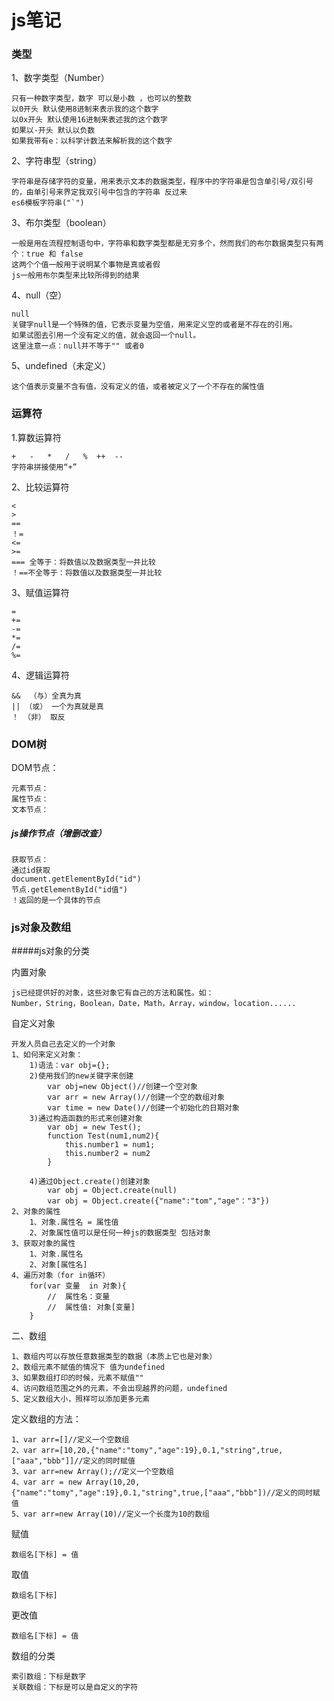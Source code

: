# js笔记
### 类型
1、数字类型（Number）

    只有一种数字类型，数字 可以是小数 ，也可以的整数
    以0开头 默认使用8进制来表示我的这个数字
    以0x开头 默认使用16进制来表述我的这个数字
    如果以-开头 默认以负数
    如果我带有e：以科学计数法来解析我的这个数字

2、字符串型（string）

    字符串是存储字符的变量，用来表示文本的数据类型，程序中的字符串是包含单引号/双引号的，由单引号来界定我双引号中包含的字符串 反过来
    es6模板字符串("`")

3、布尔类型（boolean）

	一般是用在流程控制语句中，字符串和数字类型都是无穷多个，然而我们的布尔数据类型只有两个：true 和 false
	这两个个值一般用于说明某个事物是真或者假
	js一般用布尔类型来比较所得到的结果

4、null（空）

	null
	关键字null是一个特殊的值，它表示变量为空值，用来定义空的或者是不存在的引用。
	如果试图去引用一个没有定义的值，就会返回一个null。
	这里注意一点：null并不等于"" 或者0

5、undefined（未定义）

	这个值表示变量不含有值，没有定义的值，或者被定义了一个不存在的属性值

### 运算符

1.算数运算符

	+   -   *   /   %  ++  --
	字符串拼接使用“+”

2、比较运算符
	
	<
	>
	==
	！=
	<=
	>=
	=== 全等于：将数值以及数据类型一并比较
	！==不全等于：将数值以及数据类型一并比较

3、赋值运算符

	=
	+= 
	-=
	*=
	/=
	%=


4、逻辑运算符

	&&  （与）全真为真
	|| （或） 一个为真就是真
	！ （非） 取反

### DOM树
	
DOM节点：
	
	元素节点：
	属性节点：
	文本节点：
	
##### js操作节点（增删改查）
	获取节点：
	通过id获取
	document.getElementById("id")
	节点.getElementById("id值")
	！返回的是一个具体的节点
 
### js对象及数组
	
#####js对象的分类
	
内置对象

	js已经提供好的对象，这些对象它有自己的方法和属性。如：
	Number，String，Boolean，Date，Math，Array，window，location......
	
	
自定义对象

    开发人员自己去定义的一个对象
	1、如何来定义对象：
		1)语法：var obj={};
		2)使用我们的new关键字来创建
			var obj=new Object()//创建一个空对象
			var arr = new Array()//创建一个空的数组对象
			var time = new Date()//创建一个初始化的日期对象
		3)通过构造函数的形式来创建对象
			var obj = new Test();
			function Test(num1,num2){
				this.number1 = num1;
				this.number2 = num2
			}
			
		4)通过Object.create()创建对象
			var obj = Object.create(null)
			var obj = Object.create({"name":"tom","age"："3"})
	2、对象的属性
		1、对象.属性名 = 属性值
		2、对象属性值可以是任何一种js的数据类型 包括对象
	3、获取对象的属性
		1、对象.属性名
		2、对象[属性名]
	4、遍历对象（for in循环）
		for(var 变量  in 对象){
			//  属性名：变量
			//  属性值: 对象[变量]
		}

二、数组

	1、数组内可以存放任意数据类型的数据（本质上它也是对象）
	2、数组元素不赋值的情况下 值为undefined
	3、如果数组打印的时候，元素不赋值""
	4、访问数组范围之外的元素，不会出现越界的问题，undefined
	5、定义数组大小，照样可以添加更多元素
	
定义数组的方法：

	1、var arr=[]//定义一个空数组
	2、var arr=[10,20,{"name":"tomy","age":19},0.1,"string",true,["aaa","bbb"]]//定义的同时赋值
	3、var arr=new Array();//定义一个空数组
	4、var arr = new Array(10,20,{"name":"tomy","age":19},0.1,"string",true,["aaa","bbb"])//定义的同时赋值
	5、var arr=new Array(10)//定义一个长度为10的数组
	
赋值

	数组名[下标] = 值
	
取值
	
    数组名[下标]
	
更改值

	数组名[下标] = 值
	
数组的分类

	索引数组：下标是数字
	关联数组：下标是可以是自定义的字符

